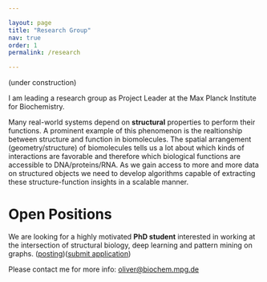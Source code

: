 ```yaml
---

layout: page
title: "Research Group"
nav: true
order: 1
permalink: /research

---
```


(under construction)

I am leading a research group as Project Leader at the Max Planck Institute for Biochemistry.

Many real-world systems depend on __structural__ properties to perform their functions.
A prominent example of this phenomenon is the realtionship between structure and function in biomolecules.
The spatial arrangement (geometry/structure) of biomolecules tells us a lot about which kinds of interactions are favorable and therefore which biological functions are accessible to DNA/proteins/RNA. 
As we gain access to more and more data on structured objects we need to develop algorithms capable of extracting these structure-function insights in a scalable manner. 



# Open Positions

We are looking for a highly motivated **PhD student** interested in working at the intersection of structural biology, deep learning and pattern mining on graphs. ([posting]({{site.url}}/assets/phd_search.pdf))([submit application](https://recruitingapp-5446.de.umantis.com/VacanciesIntraxData/452/Application/New/2))

Please contact me for more info: oliver@biochem.mpg.de
